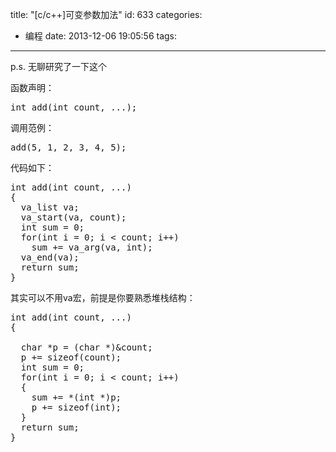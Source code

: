 title: "[c/c++]可变参数加法"
id: 633
categories:
  - 编程
date: 2013-12-06 19:05:56
tags:
---

p.s. 无聊研究了一下这个

函数声明：
<pre>int add(int count, ...);</pre>

调用范例：
<pre>add(5, 1, 2, 3, 4, 5);</pre>

代码如下：
<!--more-->
<pre>int add(int count, ...)
{
  va_list va;
  va_start(va, count);
  int sum = 0;
  for(int i = 0; i < count; i++)
    sum += va_arg(va, int);
  va_end(va);
  return sum;
}</pre>

其实可以不用va宏，前提是你要熟悉堆栈结构：

<pre>int add(int count, ...)
{

  char *p = (char *)&count;
  p += sizeof(count);
  int sum = 0;
  for(int i = 0; i < count; i++)
  {
    sum += *(int *)p;
    p += sizeof(int);
  }
  return sum;
}</pre>